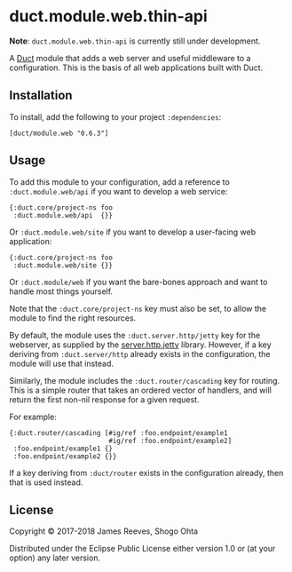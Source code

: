 # duct.module.web.thin-api

**Note**: `duct.module.web.thin-api` is currently still under development.

A [Duct][] module that adds a web server and useful middleware to a
configuration. This is the basis of all web applications built with
Duct.

[duct]: https://github.com/duct-framework/duct

## Installation

To install, add the following to your project `:dependencies`:

    [duct/module.web "0.6.3"]

## Usage

To add this module to your configuration, add a reference to
`:duct.module.web/api` if you want to develop a web service:

```edn
{:duct.core/project-ns foo
 :duct.module.web/api  {}}
```

Or `:duct.module.web/site` if you want to develop a user-facing web
application:

```edn
{:duct.core/project-ns foo
 :duct.module.web/site {}}
```

Or `:duct.module/web` if you want the bare-bones approach and want to
handle most things yourself.

Note that the `:duct.core/project-ns` key must also be set, to allow
the module to find the right resources.

By default, the module uses the `:duct.server.http/jetty` key for the
webserver, as supplied by the [server.http.jetty][] library. However,
if a key deriving from `:duct.server/http` already exists in the
configuration, the module will use that instead.

Similarly, the module includes the `:duct.router/cascading` key for
routing. This is a simple router that takes an ordered vector of
handlers, and will return the first non-nil response for a given
request.

For example:

```edn
{:duct.router/cascading [#ig/ref :foo.endpoint/example1
                         #ig/ref :foo.endpoint/example2]
 :foo.endpoint/example1 {}
 :foo.endpoint/example2 {}}
```

If a key deriving from `:duct/router` exists in the configuration
already, then that is used instead.

[server.http.jetty]: https://github.com/duct-framework/server.http.jetty

## License

Copyright © 2017-2018 James Reeves, Shogo Ohta

Distributed under the Eclipse Public License either version 1.0 or (at
your option) any later version.
